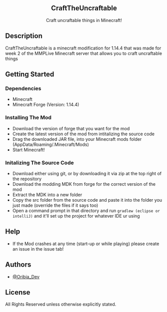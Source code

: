 <p align="center">
 <h2 align="center">CraftTheUncraftable</h2>
 <p align="center">Craft uncraftable things in Minecraft! </p>
</p>

## Description

CraftTheUncraftable is a minecraft modification for 1.14.4 that was made for week 2 of the MMPLive Minecraft server that allows you to craft uncraftable things

## Getting Started

### Dependencies

* Minecraft
* Minecraft Forge (Version: 1.14.4)

### Installing The Mod

* Download the version of forge that you want for the mod
* Create the latest version of the mod from intitalizing the source code
* Drag the downloaded JAR file, into your Minecraft mods folder (AppData/Roaming/.Minecraft/Mods)
* Start Minecraft!

### Initalizing The Source Code
* Download either using git, or by downloading it via zip at the top right of the repository
* Download the modding MDK from forge for the correct version of the mod
* Extract the MDK into a new folder
* Copy the src folder from the source code and paste it into the folder you just made (override the files if it says too)
* Open a command prompt in that directory and run ```gradlew (eclipse or intelliJ)``` and it'll set up the project for whatever IDE ur using

## Help

* If the Mod crashes at any time (start-up or while playing) please create an issue in the issue tab!

## Authors

* [@Oribia_Dev](https://twitter.com/Oribia_Dev)

## License

All Rights Reserved unless otherwise explicitly stated.
